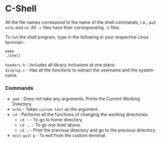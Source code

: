 # C-Shell

All the file names correspond to the name of the shell commands, i.e., `pwd` `echo` and `cd`. All `.c` files have their corresponding `.h` files. 

To run the shell program, type in the following in your respective Linux terminal:- 

```
make 
./shell
```

`headers.h` - Includes all library inclusions at one place. <br>
`display.c` - Has all the functions to extract the username and the system name. 

<h3>Commands</h3>

- `pwd` - Does not take any arguments. Prints the Current Working Directory.
- `echo` - Takes `custom text` as the argument.
- `cd` - Performs all the functions of changing the working directories.
  - `cd ~` - To go to home directory.
  - `cd ..` - To go one level above.
  - `cd -` - Print the previous directory and go to the previous directory. 
- `exit` `quit` `q` - To exit from the custom terminal.
